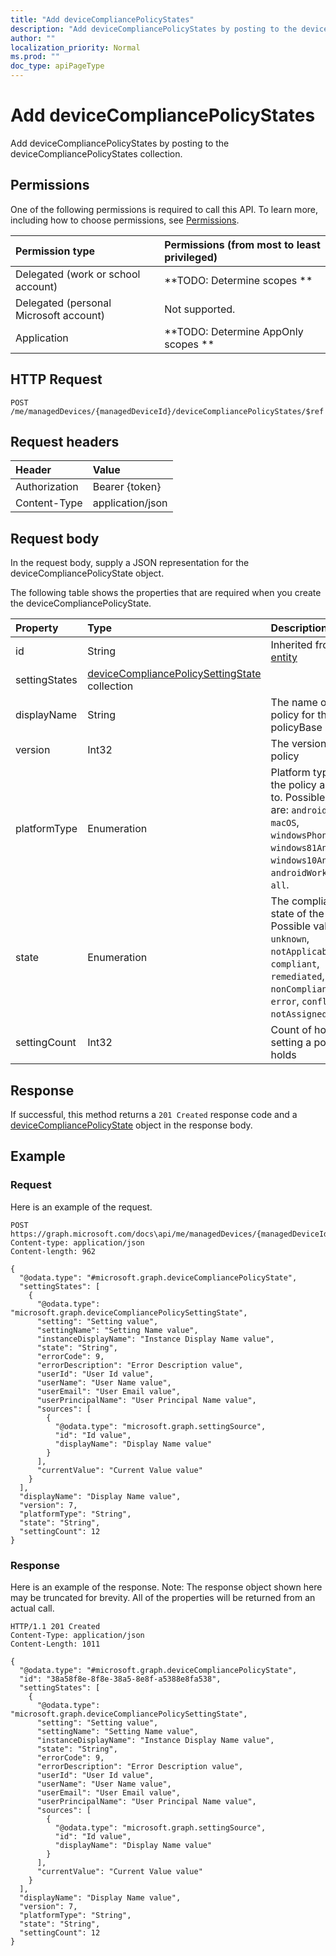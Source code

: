 ```yaml
---
title: "Add deviceCompliancePolicyStates"
description: "Add deviceCompliancePolicyStates by posting to the deviceCompliancePolicyStates collection."
author: ""
localization_priority: Normal
ms.prod: ""
doc_type: apiPageType
---
```


# Add deviceCompliancePolicyStates

Add deviceCompliancePolicyStates by posting to the deviceCompliancePolicyStates collection.

## Permissions
One of the following permissions is required to call this API. To learn more, including how to choose permissions, see [Permissions](/concepts/permissions-reference.md).

|Permission type|Permissions (from most to least privileged)|
|:---|:---|
|Delegated (work or school account)|**TODO: Determine scopes **|
|Delegated (personal Microsoft account)|Not supported.|
|Application|**TODO: Determine AppOnly scopes **|

## HTTP Request
<!-- {
  "blockType": "ignored"
}
-->
``` http
POST /me/managedDevices/{managedDeviceId}/deviceCompliancePolicyStates/$ref
```

## Request headers
|Header|Value|
|:---|:---|
|Authorization|Bearer {token}|
|Content-Type|application/json|

## Request body
In the request body, supply a JSON representation for the deviceCompliancePolicyState object.

The following table shows the properties that are required when you create the deviceCompliancePolicyState.

|Property|Type|Description|
|:---|:---|:---|
|id|String| Inherited from [entity](../resources/entity.md)|
|settingStates|[deviceCompliancePolicySettingState](../resources/deviceCompliancePolicySettingState.md) collection||
|displayName|String|The name of the policy for this policyBase|
|version|Int32|The version of the policy|
|platformType|Enumeration|Platform type that the policy applies to. Possible values are: `android`, `iOS`, `macOS`, `windowsPhone81`, `windows81AndLater`, `windows10AndLater`, `androidWorkProfile`, `all`.|
|state|Enumeration|The compliance state of the policy. Possible values are: `unknown`, `notApplicable`, `compliant`, `remediated`, `nonCompliant`, `error`, `conflict`, `notAssigned`.|
|settingCount|Int32|Count of how many setting a policy holds|



## Response
If successful, this method returns a `201 Created` response code and a [deviceCompliancePolicyState](../resources/devicecompliancepolicystate.md) object in the response body.

## Example

### Request
Here is an example of the request.
<!-- {
  "blockType": "request",
  "name": "create_devicecompliancepolicystate_from_"
}
-->
``` http
POST https://graph.microsoft.com/docs\api/me/managedDevices/{managedDeviceId}/deviceCompliancePolicyStates
Content-type: application/json
Content-length: 962

{
  "@odata.type": "#microsoft.graph.deviceCompliancePolicyState",
  "settingStates": [
    {
      "@odata.type": "microsoft.graph.deviceCompliancePolicySettingState",
      "setting": "Setting value",
      "settingName": "Setting Name value",
      "instanceDisplayName": "Instance Display Name value",
      "state": "String",
      "errorCode": 9,
      "errorDescription": "Error Description value",
      "userId": "User Id value",
      "userName": "User Name value",
      "userEmail": "User Email value",
      "userPrincipalName": "User Principal Name value",
      "sources": [
        {
          "@odata.type": "microsoft.graph.settingSource",
          "id": "Id value",
          "displayName": "Display Name value"
        }
      ],
      "currentValue": "Current Value value"
    }
  ],
  "displayName": "Display Name value",
  "version": 7,
  "platformType": "String",
  "state": "String",
  "settingCount": 12
}
```

### Response
Here is an example of the response. Note: The response object shown here may be truncated for brevity. All of the properties will be returned from an actual call.
<!-- {
  "blockType": "response",
  "truncated": true,
  "@odata.type": "microsoft.graph.devicecompliancepolicystate"
}
-->
``` http
HTTP/1.1 201 Created
Content-Type: application/json
Content-Length: 1011

{
  "@odata.type": "#microsoft.graph.deviceCompliancePolicyState",
  "id": "38a58f8e-8f8e-38a5-8e8f-a5388e8fa538",
  "settingStates": [
    {
      "@odata.type": "microsoft.graph.deviceCompliancePolicySettingState",
      "setting": "Setting value",
      "settingName": "Setting Name value",
      "instanceDisplayName": "Instance Display Name value",
      "state": "String",
      "errorCode": 9,
      "errorDescription": "Error Description value",
      "userId": "User Id value",
      "userName": "User Name value",
      "userEmail": "User Email value",
      "userPrincipalName": "User Principal Name value",
      "sources": [
        {
          "@odata.type": "microsoft.graph.settingSource",
          "id": "Id value",
          "displayName": "Display Name value"
        }
      ],
      "currentValue": "Current Value value"
    }
  ],
  "displayName": "Display Name value",
  "version": 7,
  "platformType": "String",
  "state": "String",
  "settingCount": 12
}
```

